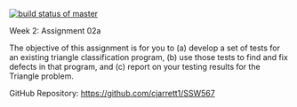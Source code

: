 [![build status of master](https://travis-ci.org/SSW567.svg?branch=master)](https://travis-ci.org/SSW567)

Week 2:  Assignment 02a

The objective of this assignment is for you to (a) develop a set of tests for an existing triangle classification program, 
(b) use those tests to find and fix defects in that program, and (c) report on your testing results for the Triangle problem.

GitHub Repository: https://github.com/cjarrett1/SSW567
